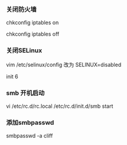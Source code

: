 ### 关闭防火墙
chkconfig iptables on

chkconfig iptables off

### 关闭SELinux
vim /etc/selinux/config  改为 SELINUX=disabled

init 6

### smb 开机启动
vi /etc/rc.d/rc.local
/etc/rc.d/init.d/smb start

### 添加smbpasswd
smbpasswd -a cliff
